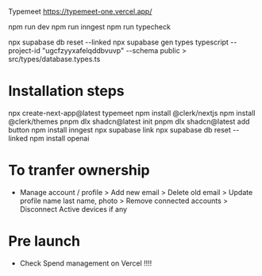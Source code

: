 Typemeet
https://typemeet-one.vercel.app/

npm run dev
npm run inngest
npm run typecheck

npx supabase db reset --linked
npx supabase gen types typescript --project-id "ugcfzyyxafelqddbvuvp" --schema public > src/types/database.types.ts

# Installation steps
npx create-next-app@latest typemeet
npm install @clerk/nextjs
npm install @clerk/themes
pnpm dlx shadcn@latest init
pnpm dlx shadcn@latest add button
npm install inngest
npx supabase link
npx supabase db reset --linked
npm install openai


# To tranfer ownership
- Manage account / profile > Add new email > Delete old email > Update profile name last name, photo  > Remove connected accounts > Disconnect Active devices if any

# Pre launch
- Check Spend management on Vercel !!!!
